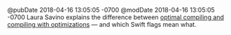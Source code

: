 @pubDate 2018-04-16 13:05:05 -0700
@modDate 2018-04-16 13:05:05 -0700
Laura Savino explains the difference between [optimal compiling and compiling with optimizations](https://gist.github.com/lsavino/38367f10c2d20aeec4f031610d2929b8) — and which Swift flags mean what.
